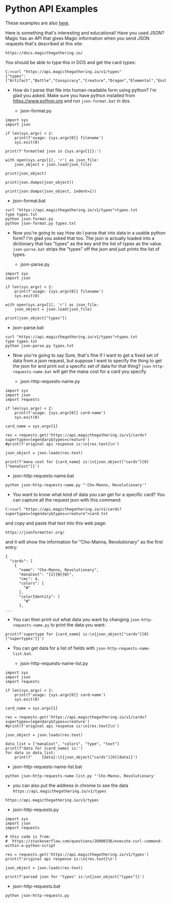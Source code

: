# Python API Examples

These examples are also [here](https://github.com/kushnertodd/python-api-examples).

Here is something that's interesting and educational! Have you used JSON? Magic has an API that gives Magic information when you send JSON requests that's described at this site:
```
https://docs.magicthegathering.io/
```
You should be able to type this in DOS and get the card types:
```
C:>curl "https://api.magicthegathering.io/v1/types"
{"types":["Artifact","Battle","Conspiracy","Creature","Dragon","Elemental","Enchantment","Goblin","Hero","instant","Instant","Jaguar","Knights","Land","Phenomenon","Plane","Planeswalker","Scheme","Sorcery","Stickers","Summon","Tribal","Universewalker","Vanguard","Wolf"]}
```
- How do I parse  that file into human-readable form using python? I'm glad you asked. Make sure you have python installed from https://www.python.org and run `json-format.bat` in dos.

  - json-format.py
```
import sys
import json

if len(sys.argv) < 2:
    print(f'usage: {sys.argv[0]} filename')
    sys.exit(0)	

print(f'formatted json in {sys.argv[1]}:')

with open(sys.argv[1], 'r') as json_file:
    json_object = json.load(json_file)

print(json_object)

print(json.dumps(json_object))

print(json.dumps(json_object, indent=1))
```
  - json-format.bat
```
curl "https://api.magicthegathering.io/v1/types">types.txt
type types.txt
python json-format.py
python json-format.py types.txt
```
- Now you're going to say How do I parse that into data in a usable python form? I'm glad you asked that too. The json is actually loaded into a dictionary that has "types" as the key and the list of types as the value. `json-parse.bat` strips the "types" off the json and just prints the list of types. 

  - json-parse.py
```
import sys
import json

if len(sys.argv) < 2:
    print(f'usage: {sys.argv[0]} filename')
    sys.exit(0)	

with open(sys.argv[1], 'r') as json_file:
    json_object = json.load(json_file)

print(json_object["types"])
```
  - json-parse.bat
```
curl "https://api.magicthegathering.io/v1/types">types.txt
type types.txt
python json-parse.py types.txt
```
- Now you're going to say Sure, that's fine if I want to get  a fixed set of data from a json request, but suppose I want to specify the thing to get the json for and print out a specific set of data for that thing? `json-http-requests-name.bat` will get the mana cost for a card you specify.

  - json-http-requests-name.py
```
import sys
import json
import requests

if len(sys.argv) < 2:
    print(f'usage: {sys.argv[0]} card-name')
    sys.exit(0)	

card_name = sys.argv[1]

res = requests.get('https://api.magicthegathering.io/v1/cards?supertypes=legendary&types=creature')
#print(f'original api response is:\n{res.text}\n')

json_object = json.loads(res.text)

print(f'mana cost for {card_name} is:\n{json_object["cards"][0]["manaCost"]}')
```
  - json-http-requests-name.bat
```
python json-http-requests-name.py "'Cho-Manno, Revolutionary'"
```
- You want to know what kind of data you can get for a specific card? You can capture all the request json with this command:
```
C:>curl "https://api.magicthegathering.io/v1/cards?supertypes=legendary&types=creature">card.txt
```
and copy and paste that text into this web page:
```
https://jsonformatter.org/
```
and it will show the information for "Cho-Manna, Revolutionary" as the first entry:
```
{
  "cards": [
    {
      "name": "Cho-Manno, Revolutionary",
      "manaCost": "{2}{W}{W}",
      "cmc": 4,
      "colors": [
        "W"
      ],
      "colorIdentity": [
        "W"
      ],
...
```
- You can then print out what data you want by changing `json-http-requests-name.py` to print the data you want:
```
print(f'supertype for {card_name} is:\n{json_object["cards"][0]["supertypes"]}') 
```
- You can get data for a list of fields with `json-http-requests-name-list.bat`.

  - json-http-requests-name-list.py
```
import sys
import json
import requests

if len(sys.argv) < 2:
    print(f'usage: {sys.argv[0]} card-name')
    sys.exit(0)	

card_name = sys.argv[1]

res = requests.get('https://api.magicthegathering.io/v1/cards?supertypes=legendary&types=creature')
#print(f'original api response is:\n{res.text}\n')

json_object = json.loads(res.text)

data_list = ["manaCost", "colors", "type", "text"]
print(f'data for {card_name} is:')
for data in data_list:
    print(f'    {data}:\t{json_object["cards"][0][data]}')
```
  - json-http-requests-name-list.bat
```
python json-http-requests-name-list.py "'Cho-Manno, Revolutionary'
```
- you can also put the address in chrome to see the data `https://api.magicthegathering.io/v1/types`
```
https://api.magicthegathering.io/v1/types
```

  - json-http-requests.py
```
import sys
import json
import requests

# this code is from:
#  https://stackoverflow.com/questions/26000336/execute-curl-command-within-a-python-script

res = requests.get('https://api.magicthegathering.io/v1/types')
print(f'original api response is:\n{res.text}\n')

json_object = json.loads(res.text)

print(f'parsed json for "types" is:\n{json_object["types"]}')
```
  - json-http-requests.bat
```
python json-http-requests.py
```

